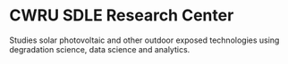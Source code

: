 # CWRU SDLE Research Center

Studies solar photovoltaic and other outdoor exposed technologies using degradation science, data science and analytics.

